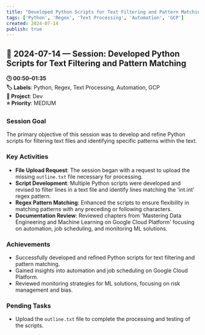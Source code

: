```yaml
---
title: "Developed Python Scripts for Text Filtering and Pattern Matching"
tags: ['Python', 'Regex', 'Text Processing', 'Automation', 'GCP']
created: 2024-07-14
publish: true
---
```


## 📅 2024-07-14 — Session: Developed Python Scripts for Text Filtering and Pattern Matching

**🕒 00:50–01:35**  
**🏷️ Labels**: Python, Regex, Text Processing, Automation, GCP  
**📂 Project**: Dev  
**⭐ Priority**: MEDIUM  


### Session Goal
The primary objective of this session was to develop and refine Python scripts for filtering text files and identifying specific patterns within the text.

### Key Activities
- **File Upload Request**: The session began with a request to upload the missing `outline.txt` file necessary for processing.
- **Script Development**: Multiple Python scripts were developed and revised to filter lines in a text file and identify lines matching the 'int.int' regex pattern.
- **Regex Pattern Matching**: Enhanced the scripts to ensure flexibility in matching patterns with any preceding or following characters.
- **Documentation Review**: Reviewed chapters from 'Mastering Data Engineering and Machine Learning on Google Cloud Platform' focusing on automation, job scheduling, and monitoring ML solutions.

### Achievements
- Successfully developed and refined Python scripts for text filtering and pattern matching.
- Gained insights into automation and job scheduling on Google Cloud Platform.
- Reviewed monitoring strategies for ML solutions, focusing on risk management and bias.

### Pending Tasks
- Upload the `outline.txt` file to complete the processing and testing of the scripts.
